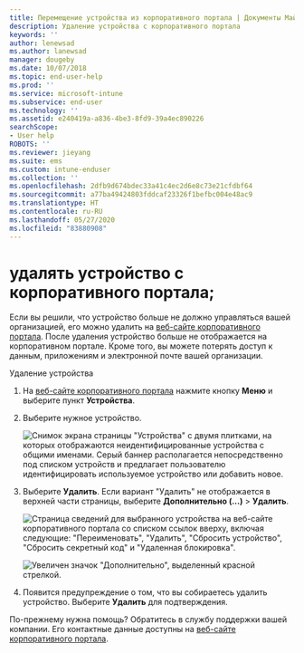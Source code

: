 ```yaml
---
title: Перемещение устройства из корпоративного портала | Документы Майкрософт
description: Удаление устройства с корпоративного портала
keywords: ''
author: lenewsad
ms.author: lanewsad
manager: dougeby
ms.date: 10/07/2018
ms.topic: end-user-help
ms.prod: ''
ms.service: microsoft-intune
ms.subservice: end-user
ms.technology: ''
ms.assetid: e240419a-a836-4be3-8fd9-39a4ec890226
searchScope:
- User help
ROBOTS: ''
ms.reviewer: jieyang
ms.suite: ems
ms.custom: intune-enduser
ms.collection: ''
ms.openlocfilehash: 2dfb9d674bdec33a41c4ec2d6e8c73e21cfdbf64
ms.sourcegitcommit: a77ba49424803fddcaf23326f1befbc004e48ac9
ms.translationtype: HT
ms.contentlocale: ru-RU
ms.lasthandoff: 05/27/2020
ms.locfileid: "83880908"
---
```

# <a name="remove-your-device-from-the-company-portal"></a>удалять устройство с корпоративного портала;

Если вы решили, что устройство больше не должно управляться вашей организацией, его можно удалить на [веб-сайте корпоративного портала](https://go.microsoft.com/fwlink/?linkid=2010980). После удаления устройство больше не отображается на корпоративном портале. Кроме того, вы можете потерять доступ к данным, приложениям и электронной почте вашей организации.

Удаление устройства

1. На [веб-сайте корпоративного портала](https://portal.manage.microsoft.com) нажмите кнопку __Меню__ и выберите пункт __Устройства__.  

2. Выберите нужное устройство.  

    ![Снимок экрана страницы "Устройства" с двумя плитками, на которых отображаются неидентифицированные устройства с общими именами. Серый баннер располагается непосредственно под списком устройств и предлагает пользователю идентифицировать используемое устройство или добавить новое.](./media/rename-reset-device-step2-1808.png) 

3. Выберите **Удалить**. Если вариант "Удалить" не отображается в верхней части страницы, выберите **Дополнительно (...)**  > **Удалить**.  

   ![Страница сведений для выбранного устройства на веб-сайте корпоративного портала со списком ссылок вверху, включая следующие: "Переименовать", "Удалить", "Сбросить устройство", "Сбросить секретный код" и "Удаленная блокировка". ](./media/rename-reset-device-1808.png)  
  

    ![Увеличен значок "Дополнительно", выделенный красной стрелкой.](./media/rename-reset-device-step3-more-1808.png)   

4. Появится предупреждение о том, что вы собираетесь удалить устройство. Выберите **Удалить** для подтверждения.  

По-прежнему нужна помощь? Обратитесь в службу поддержки вашей компании. Его контактные данные доступны на [веб-сайте корпоративного портала](https://go.microsoft.com/fwlink/?linkid=2010980).
